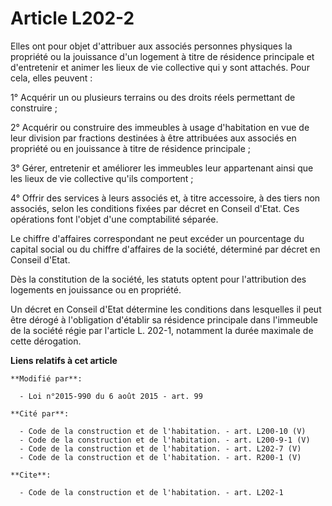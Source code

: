 # Article L202-2

Elles ont pour objet d'attribuer aux associés personnes physiques la propriété ou la jouissance d'un logement à titre de
résidence principale et d'entretenir et animer les lieux de vie collective qui y sont attachés. Pour cela, elles peuvent : 

1° Acquérir un ou plusieurs terrains ou des droits réels permettant de construire ; 

2° Acquérir ou construire des immeubles à usage d'habitation en vue de leur division par fractions destinées à être
attribuées aux associés en propriété ou en jouissance à titre de résidence principale ; 

3° Gérer, entretenir et améliorer les immeubles leur appartenant ainsi que les lieux de vie collective qu'ils comportent ; 

4° Offrir des services à leurs associés et, à titre accessoire, à des tiers non associés, selon les conditions fixées par
décret en Conseil d'Etat. Ces opérations font l'objet d'une comptabilité séparée. 

Le chiffre d'affaires correspondant ne peut excéder un pourcentage du capital social ou du chiffre d'affaires de la société,
déterminé par décret en Conseil d'Etat. 

Dès la constitution de la société, les statuts optent pour l'attribution des logements en jouissance ou en propriété. 

Un décret en Conseil d'Etat détermine les conditions dans lesquelles il peut être dérogé à l'obligation d'établir sa
résidence principale dans l'immeuble de la société régie par l'article L. 202-1, notamment la durée maximale de cette
dérogation.

**Liens relatifs à cet article**

	**Modifié par**:

	  - Loi n°2015-990 du 6 août 2015 - art. 99

	**Cité par**:

	  - Code de la construction et de l'habitation. - art. L200-10 (V)
	  - Code de la construction et de l'habitation. - art. L200-9-1 (V)
	  - Code de la construction et de l'habitation. - art. L202-7 (V)
	  - Code de la construction et de l'habitation. - art. R200-1 (V)

	**Cite**:

	  - Code de la construction et de l'habitation. - art. L202-1
